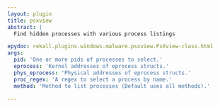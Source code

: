 ```yaml
---
layout: plugin
title: psxview
abstract: |
  Find hidden processes with various process listings

epydoc: rekall.plugins.windows.malware.psxview.PsXview-class.html
args:
  pid: 'One or more pids of processes to select.'
  eprocess: 'Kernel addresses of eprocess structs.'
  phys_eprocess: 'Physical addresses of eprocess structs.'
  proc_regex: 'A regex to select a process by name.'
  method: 'Method to list processes (Default uses all methods).'

---
```


